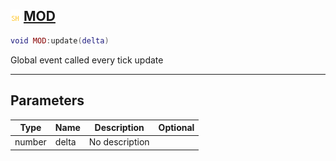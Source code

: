 ## ![shared](.gitbook/assets/shared.png) [MOD](home/MOD)



```lua
void MOD:update(delta)
```

Global event called every tick update

------
## Parameters

| Type   | Name | Description | Optional |
| ------ | ---- | ----------- | -------: |
| number | delta | No description |  |


